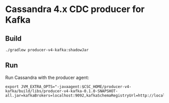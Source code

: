 # Cassandra 4.x CDC producer for Kafka

## Build

    ./gradlew producer-v4-kafka:shadowJar

## Run

Run Cassandra with the producer agent:

    export JVM_EXTRA_OPTS="-javaagent:$CSC_HOME/producer-v4-kafka/build/libs/producer-v4-kafka-0.1.0-SNAPSHOT-all.jar=kafkaBrokers=localhost:9092,kafkaSchemaRegistryUrl=http://localhost:8081"
